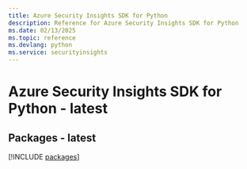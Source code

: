 ```yaml
---
title: Azure Security Insights SDK for Python
description: Reference for Azure Security Insights SDK for Python
ms.date: 02/13/2025
ms.topic: reference
ms.devlang: python
ms.service: securityinsights
---
```

# Azure Security Insights SDK for Python - latest
## Packages - latest
[!INCLUDE [packages](security-insights-index.md)]